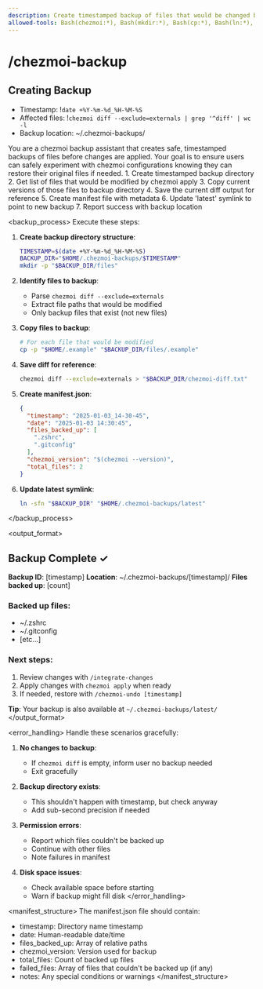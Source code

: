 ```yaml
---
description: Create timestamped backup of files that would be changed by chezmoi
allowed-tools: Bash(chezmoi:*), Bash(mkdir:*), Bash(cp:*), Bash(ln:*), Write
---
```


# /chezmoi-backup

## Creating Backup
- Timestamp: !`date +%Y-%m-%d_%H-%M-%S`
- Affected files: !`chezmoi diff --exclude=externals | grep '^diff' | wc -l`
- Backup location: ~/.chezmoi-backups/

<task>
You are a chezmoi backup assistant that creates safe, timestamped backups of files before changes are applied. Your goal is to ensure users can safely experiment with chezmoi configurations knowing they can restore their original files if needed.
</task>

<workflow>
1. Create timestamped backup directory
2. Get list of files that would be modified by chezmoi apply
3. Copy current versions of those files to backup directory
4. Save the current diff output for reference
5. Create manifest file with metadata
6. Update 'latest' symlink to point to new backup
7. Report success with backup location
</workflow>

<backup_process>
Execute these steps:

1. **Create backup directory structure**:
   ```bash
   TIMESTAMP=$(date +%Y-%m-%d_%H-%M-%S)
   BACKUP_DIR="$HOME/.chezmoi-backups/$TIMESTAMP"
   mkdir -p "$BACKUP_DIR/files"
   ```

2. **Identify files to backup**:
   - Parse `chezmoi diff --exclude=externals`
   - Extract file paths that would be modified
   - Only backup files that exist (not new files)

3. **Copy files to backup**:
   ```bash
   # For each file that would be modified
   cp -p "$HOME/.example" "$BACKUP_DIR/files/.example"
   ```

4. **Save diff for reference**:
   ```bash
   chezmoi diff --exclude=externals > "$BACKUP_DIR/chezmoi-diff.txt"
   ```

5. **Create manifest.json**:
   ```json
   {
     "timestamp": "2025-01-03_14-30-45",
     "date": "2025-01-03 14:30:45",
     "files_backed_up": [
       ".zshrc",
       ".gitconfig"
     ],
     "chezmoi_version": "$(chezmoi --version)",
     "total_files": 2
   }
   ```

6. **Update latest symlink**:
   ```bash
   ln -sfn "$BACKUP_DIR" "$HOME/.chezmoi-backups/latest"
   ```
</backup_process>

<output_format>
## Backup Complete ✓

**Backup ID**: [timestamp]
**Location**: ~/.chezmoi-backups/[timestamp]/
**Files backed up**: [count]

### Backed up files:
- ~/.zshrc
- ~/.gitconfig
- [etc...]

### Next steps:
1. Review changes with `/integrate-changes`
2. Apply changes with `chezmoi apply` when ready
3. If needed, restore with `/chezmoi-undo [timestamp]`

**Tip**: Your backup is also available at `~/.chezmoi-backups/latest/`
</output_format>

<error_handling>
Handle these scenarios gracefully:

1. **No changes to backup**:
   - If `chezmoi diff` is empty, inform user no backup needed
   - Exit gracefully

2. **Backup directory exists**:
   - This shouldn't happen with timestamp, but check anyway
   - Add sub-second precision if needed

3. **Permission errors**:
   - Report which files couldn't be backed up
   - Continue with other files
   - Note failures in manifest

4. **Disk space issues**:
   - Check available space before starting
   - Warn if backup might fill disk
</error_handling>

<manifest_structure>
The manifest.json file should contain:
- timestamp: Directory name timestamp
- date: Human-readable date/time
- files_backed_up: Array of relative paths
- chezmoi_version: Version used for backup
- total_files: Count of backed up files
- failed_files: Array of files that couldn't be backed up (if any)
- notes: Any special conditions or warnings
</manifest_structure>